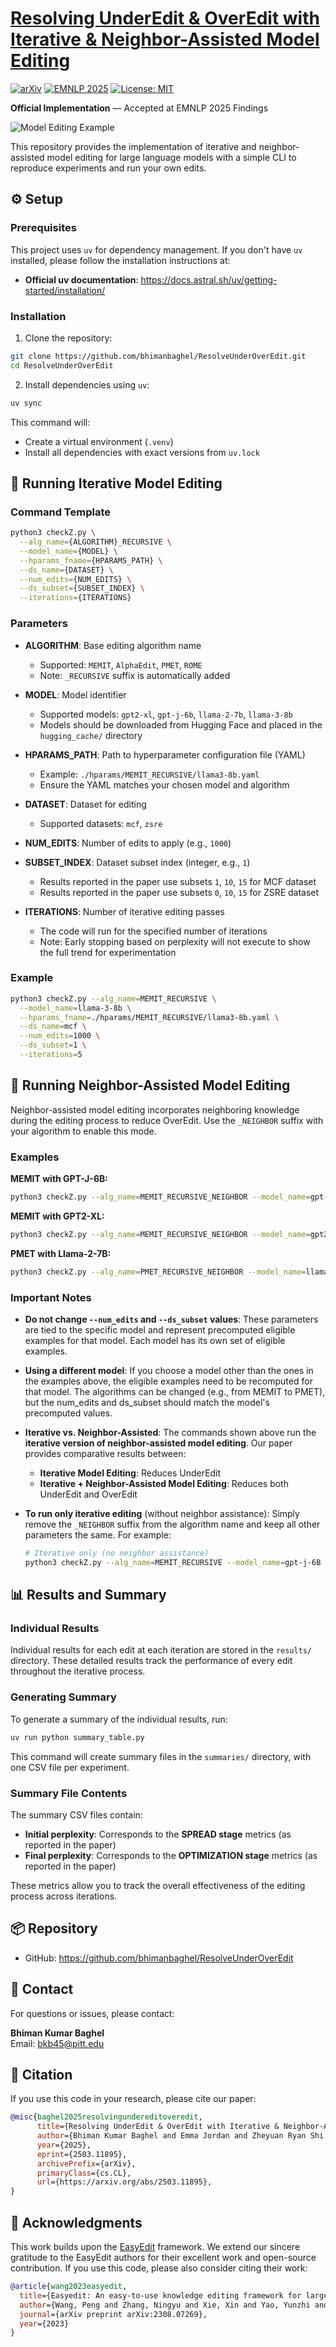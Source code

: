 # [Resolving UnderEdit & OverEdit with Iterative & Neighbor-Assisted Model Editing](https://arxiv.org/abs/2503.11895)

[![arXiv](https://img.shields.io/badge/arXiv-2503.11895-b31b1b.svg)](https://arxiv.org/abs/2503.11895)
[![EMNLP 2025](https://img.shields.io/badge/EMNLP-2025-blue.svg)](https://arxiv.org/abs/2503.11895)
[![License: MIT](https://img.shields.io/badge/License-MIT-yellow.svg)](LICENSE)

**Official Implementation** — Accepted at EMNLP 2025 Findings

![Model Editing Example](assets/EditExample.png)

This repository provides the implementation of iterative and neighbor-assisted model editing for large language models with a simple CLI to reproduce experiments and run your own edits.

## ⚙️ Setup

### Prerequisites

This project uses `uv` for dependency management. If you don't have `uv` installed, please follow the installation instructions at:
- **Official uv documentation**: https://docs.astral.sh/uv/getting-started/installation/

### Installation

1. Clone the repository:
```bash
git clone https://github.com/bhimanbaghel/ResolveUnderOverEdit.git
cd ResolveUnderOverEdit
```

2. Install dependencies using `uv`:
```bash
uv sync
```

This command will:
- Create a virtual environment (`.venv`)
- Install all dependencies with exact versions from `uv.lock`

## 🚀 Running Iterative Model Editing

### Command Template

```bash
python3 checkZ.py \
  --alg_name={ALGORITHM}_RECURSIVE \
  --model_name={MODEL} \
  --hparams_fname={HPARAMS_PATH} \
  --ds_name={DATASET} \
  --num_edits={NUM_EDITS} \
  --ds_subset={SUBSET_INDEX} \
  --iterations={ITERATIONS}
```

### Parameters

- **ALGORITHM**: Base editing algorithm name
  - Supported: `MEMIT`, `AlphaEdit`, `PMET`, `ROME`
  - Note: `_RECURSIVE` suffix is automatically added

- **MODEL**: Model identifier
  - Supported models: `gpt2-xl`, `gpt-j-6b`, `llama-2-7b`, `llama-3-8b`
  - Models should be downloaded from Hugging Face and placed in the `hugging_cache/` directory

- **HPARAMS_PATH**: Path to hyperparameter configuration file (YAML)
  - Example: `./hparams/MEMIT_RECURSIVE/llama3-8b.yaml`
  - Ensure the YAML matches your chosen model and algorithm

- **DATASET**: Dataset for editing
  - Supported datasets: `mcf`, `zsre`

- **NUM_EDITS**: Number of edits to apply (e.g., `1000`)

- **SUBSET_INDEX**: Dataset subset index (integer, e.g., `1`)
  - Results reported in the paper use subsets `1`, `10`, `15` for MCF dataset
  - Results reported in the paper use subsets `0`, `10`, `15` for ZSRE dataset

- **ITERATIONS**: Number of iterative editing passes
  - The code will run for the specified number of iterations
  - Note: Early stopping based on perplexity will not execute to show the full trend for experimentation

### Example

```bash
python3 checkZ.py --alg_name=MEMIT_RECURSIVE \
  --model_name=llama-3-8b \
  --hparams_fname=./hparams/MEMIT_RECURSIVE/llama3-8b.yaml \
  --ds_name=mcf \
  --num_edits=1000 \
  --ds_subset=1 \
  --iterations=5
```

## 🤝 Running Neighbor-Assisted Model Editing

Neighbor-assisted model editing incorporates neighboring knowledge during the editing process to reduce OverEdit. Use the `_NEIGHBOR` suffix with your algorithm to enable this mode.

### Examples

**MEMIT with GPT-J-6B:**
```bash
python3 checkZ.py --alg_name=MEMIT_RECURSIVE_NEIGHBOR --model_name=gpt-j-6B --hparams_fname=./hparams/MEMIT_RECURSIVE_NEIGHBOR/gpt-j-6B.yaml --ds_name=mcf --num_edits=960 --ds_subset=960 --iterations=5
```

**MEMIT with GPT2-XL:**
```bash
python3 checkZ.py --alg_name=MEMIT_RECURSIVE_NEIGHBOR --model_name=gpt2-xl --hparams_fname=./hparams/MEMIT_RECURSIVE_NEIGHBOR/gpt2-xl.yaml --ds_name=mcf --num_edits=739 --ds_subset=739 --iterations=5
```

**PMET with Llama-2-7B:**
```bash
python3 checkZ.py --alg_name=PMET_RECURSIVE_NEIGHBOR --model_name=llama-2-7b --hparams_fname=./hparams/PMET_RECURSIVE_NEIGHBOR/llama-7b.yaml --ds_name=mcf --num_edits=1340 --ds_subset=1340 --iterations=5
```

### Important Notes

- **Do not change `--num_edits` and `--ds_subset` values**: These parameters are tied to the specific model and represent precomputed eligible examples for that model. Each model has its own set of eligible examples.

- **Using a different model**: If you choose a model other than the ones in the examples above, the eligible examples need to be recomputed for that model. The algorithms can be changed (e.g., from MEMIT to PMET), but the num_edits and ds_subset should match the model's precomputed values.

- **Iterative vs. Neighbor-Assisted**: The commands shown above run the **iterative version of neighbor-assisted model editing**. Our paper provides comparative results between:
  - **Iterative Model Editing**: Reduces UnderEdit
  - **Iterative + Neighbor-Assisted Model Editing**: Reduces both UnderEdit and OverEdit

- **To run only iterative editing** (without neighbor assistance): Simply remove the `_NEIGHBOR` suffix from the algorithm name and keep all other parameters the same. For example:
  ```bash
  # Iterative only (no neighbor assistance)
  python3 checkZ.py --alg_name=MEMIT_RECURSIVE --model_name=gpt-j-6B --hparams_fname=./hparams/MEMIT_RECURSIVE/gpt-j-6B.yaml --ds_name=mcf --num_edits=960 --ds_subset=960 --iterations=5
  ```

## 📊 Results and Summary

### Individual Results

Individual results for each edit at each iteration are stored in the `results/` directory. These detailed results track the performance of every edit throughout the iterative process.

### Generating Summary

To generate a summary of the individual results, run:

```bash
uv run python summary_table.py
```

This command will create summary files in the `summaries/` directory, with one CSV file per experiment.

### Summary File Contents

The summary CSV files contain:
- **Initial perplexity**: Corresponds to the **SPREAD stage** metrics (as reported in the paper)
- **Final perplexity**: Corresponds to the **OPTIMIZATION stage** metrics (as reported in the paper)

These metrics allow you to track the overall effectiveness of the editing process across iterations.

## 📦 Repository

- GitHub: https://github.com/bhimanbaghel/ResolveUnderOverEdit

## 💬 Contact

For questions or issues, please contact:

**Bhiman Kumar Baghel**  
Email: [bkb45@pitt.edu](mailto:bkb45@pitt.edu)

## 📖 Citation

If you use this code in your research, please cite our paper:

```bibtex
@misc{baghel2025resolvingundereditoveredit,
      title={Resolving UnderEdit & OverEdit with Iterative & Neighbor-Assisted Model Editing}, 
      author={Bhiman Kumar Baghel and Emma Jordan and Zheyuan Ryan Shi and Xiang Lorraine Li},
      year={2025},
      eprint={2503.11895},
      archivePrefix={arXiv},
      primaryClass={cs.CL},
      url={https://arxiv.org/abs/2503.11895}, 
}
```

## 🙏 Acknowledgments

This work builds upon the [EasyEdit](https://github.com/zjunlp/EasyEdit) framework. We extend our sincere gratitude to the EasyEdit authors for their excellent work and open-source contribution. If you use this code, please also consider citing their work:

```bibtex
@article{wang2023easyedit,
  title={Easyedit: An easy-to-use knowledge editing framework for large language models},
  author={Wang, Peng and Zhang, Ningyu and Xie, Xin and Yao, Yunzhi and Tian, Bozhong and Wang, Mengru and Xi, Zekun and Cheng, Siyuan and Liu, Kangwei and Zheng, Guozhou and others},
  journal={arXiv preprint arXiv:2308.07269},
  year={2023}
}
```
